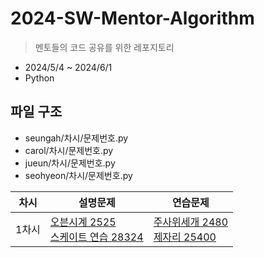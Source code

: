 # 2024-SW-Mentor-Algorithm

> 멘토들의 코드 공유를 위한 레포지토리

- 2024/5/4 ~ 2024/6/1
- Python

## 파일 구조
- seungah/차시/문제번호.py
- carol/차시/문제번호.py
- jueun/차시/문제번호.py
- seohyeon/차시/문제번호.py

| **차시**|**설명문제**|**연습문제**|
|---------|------------|------------|
|1차시     | [오븐시계 2525](https://www.acmicpc.net/problem/2525)<br>[스케이트 연습 28324](https://www.acmicpc.net/problem/28324)|[주사위세개 2480](https://www.acmicpc.net/problem/2480) <br> [제자리 25400](https://www.acmicpc.net/problem/25400)
